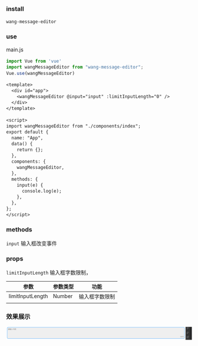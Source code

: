 ### install

```
wang-message-editor
```

### use

main.js

```js
import Vue from 'vue'
import wangMessageEditor from "wang-message-editor";
Vue.use(wangMessageEditor)
```



```vue
<template>
  <div id="app">
    <wangMessageEditor @input="input" :limitInputLength="0" />
  </div>
</template>

<script>
import wangMessageEditor from "./components/index";
export default {
  name: "App",
  data() {
    return {};
  },
  components: {
    wangMessageEditor,
  },
  methods: {
    input(e) {
      console.log(e);
    },
  },
};
</script>
```



### methods

`input` 输入框改变事件

### props

`limitInputLength` 输入框字数限制， 

| 参数             | 参数类型 | 功能           |
| ---------------- | -------- | -------------- |
| limitInputLength | Number   | 输入框字数限制 |
|                  |          |                |

### 效果展示

![image-20220517170110107](images/image-20220517170110107.png)